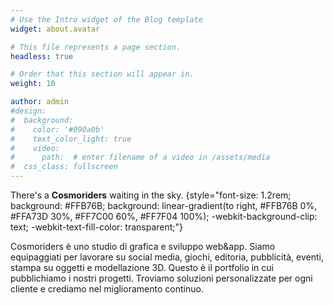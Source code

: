 ```yaml
---
# Use the Intro widget of the Blog template
widget: about.avatar

# This file represents a page section.
headless: true

# Order that this section will appear in.
weight: 10

author: admin
#design:
#  background:
#    color: '#090a0b'
#    text_color_light: true
#    video:
#      path:  # enter filename of a video in /assets/media
#  css_class: fullscreen
---
```


There's a **Cosmoriders** waiting in the sky.
{style="font-size: 1.2rem; background: #FFB76B; background: linear-gradient(to right, #FFB76B 0%, #FFA73D 30%, #FF7C00 60%, #FF7F04 100%); -webkit-background-clip: text; -webkit-text-fill-color: transparent;"}

Cosmoriders è uno studio di grafica e sviluppo web&app. 
Siamo equipaggiati per lavorare su social
                        media, giochi, editoria, pubblicità, eventi, stampa su oggetti e modellazione 3D. 
Questo è il portfolio in cui pubblichiamo i nostri progetti. Troviamo soluzioni personalizzate per ogni
                        cliente e crediamo nel miglioramento continuo.

